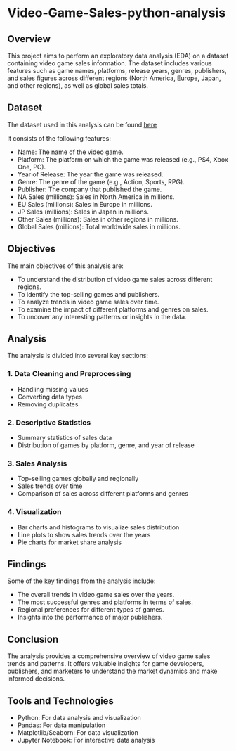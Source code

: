 # Video-Game-Sales-python-analysis

## Overview
This project aims to perform an exploratory data analysis (EDA) on a dataset containing video game sales information. The dataset includes various features such as game names, platforms, release years, genres, publishers, and sales figures across different regions (North America, Europe, Japan, and other regions), as well as global sales totals.

## Dataset
The dataset used in this analysis can be found [here](https://www.kaggle.com/code/gulsahdemiryurek/video-game-sales-exploratory-data-analysis/input)

It consists of the following features:

- Name: The name of the video game.
- Platform: The platform on which the game was released (e.g., PS4, Xbox One, PC).
- Year of Release: The year the game was released.
- Genre: The genre of the game (e.g., Action, Sports, RPG).
- Publisher: The company that published the game.
- NA Sales (millions): Sales in North America in millions.
- EU Sales (millions): Sales in Europe in millions.
- JP Sales (millions): Sales in Japan in millions.
- Other Sales (millions): Sales in other regions in millions.
- Global Sales (millions): Total worldwide sales in millions.

## Objectives
The main objectives of this analysis are:

- To understand the distribution of video game sales across different regions.
- To identify the top-selling games and publishers.
- To analyze trends in video game sales over time.
- To examine the impact of different platforms and genres on sales.
- To uncover any interesting patterns or insights in the data.

## Analysis
The analysis is divided into several key sections:

### 1. Data Cleaning and Preprocessing
- Handling missing values
- Converting data types
- Removing duplicates
### 2. Descriptive Statistics
- Summary statistics of sales data
- Distribution of games by platform, genre, and year of release
### 3. Sales Analysis
- Top-selling games globally and regionally
- Sales trends over time
- Comparison of sales across different platforms and genres
### 4. Visualization
- Bar charts and histograms to visualize sales distribution
- Line plots to show sales trends over the years
- Pie charts for market share analysis

## Findings
Some of the key findings from the analysis include:

- The overall trends in video game sales over the years.
- The most successful genres and platforms in terms of sales.
- Regional preferences for different types of games.
- Insights into the performance of major publishers.

## Conclusion
The analysis provides a comprehensive overview of video game sales trends and patterns. It offers valuable insights for game developers, publishers, and marketers to understand the market dynamics and make informed decisions.

## Tools and Technologies
- Python: For data analysis and visualization
- Pandas: For data manipulation
- Matplotlib/Seaborn: For data visualization
- Jupyter Notebook: For interactive data analysis
